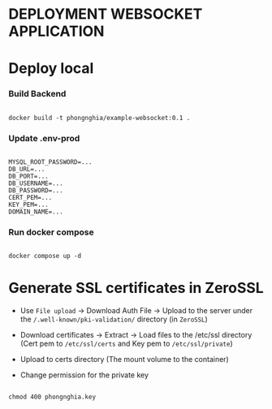 # DEPLOYMENT WEBSOCKET APPLICATION

# Deploy local

### Build Backend

```code

docker build -t phongnghia/example-websocket:0.1 .

```

### Update .env-prod

``` code

MYSQL_ROOT_PASSWORD=...
DB_URL=...
DB_PORT=...
DB_USERNAME=...
DB_PASSWORD=...
CERT_PEM=...
KEY_PEM=...
DOMAIN_NAME=...

```

### Run docker compose

``` code

docker compose up -d

```


# Generate SSL certificates in ZeroSSL

* Use `File upload` -> Download Auth File -> Upload to the server under the `/.well-known/pki-validation/` directory (in `ZeroSSL`)

* Download certificates -> Extract -> Load files to the /etc/ssl directory (Cert pem to `/etc/ssl/certs` and Key pem to `/etc/ssl/private`)

* Upload to certs directory (The mount volume to the container)

* Change permission for the private key

``` code

chmod 400 phongnghia.key

```

